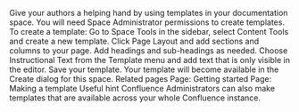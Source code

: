 Give your authors a helping hand by using templates in your documentation space. You will need Space Administrator permissions to create templates.
To create a template:
Go to 
Space Tools
 in the sidebar, select 
Content Tools
 and create a new template.
Click 
Page Layout
 and add sections and columns to your page.
Add headings and sub-headings as needed.
Choose 
Instructional Text
 from the 
Template
 menu and add text that is only visible in the editor.
Save your template.
Your template will become available in the Create dialog for this space.
Related pages
Page:
Getting started
Page:
Making a template
Useful hint
Confluence Administrators can also make templates that are available across your whole Confluence instance.
